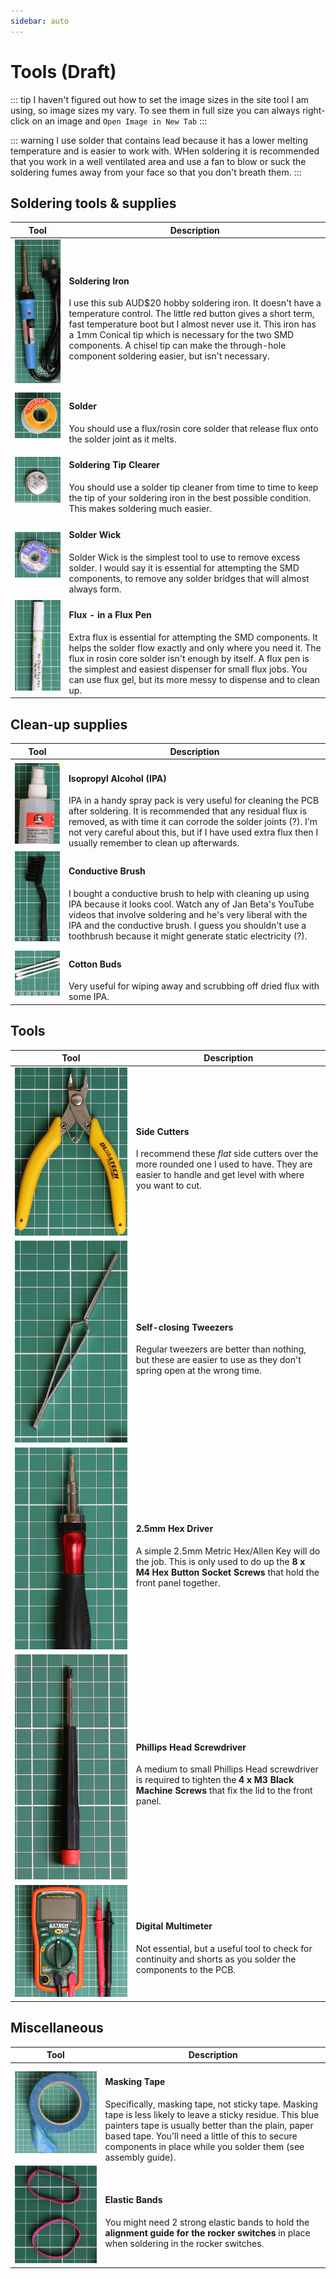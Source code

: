 ```yaml
---
sidebar: auto
---
```


# Tools (Draft)

::: tip
I haven't figured out how to set the image sizes in the site tool I am using, so image sizes my vary. To see them in full size you can always right-click on an image and `Open Image in New Tab`
:::

::: warning
I use solder that contains lead because it has a lower melting temperature and is easier to work with. WHen soldering it is recommended that you work in a well ventilated area and use a fan to blow or suck the soldering fumes away from your face so that you don't breath them.
:::

## Soldering tools & supplies

| Tool | Description |
| ---- | ----------- |
| ![Soldering Iron](./tools/Soldering_Iron.png)  | <h4>Soldering Iron</h4> I use this sub AUD$20 hobby soldering iron. It doesn't have a temperature control. The little red button gives a short term, fast temperature boot but I almost never use it. This iron has a 1mm Conical tip which is necessary for the two SMD components. A chisel tip can make the through-hole component soldering easier, but isn't necessary. |
| ![Solder](./tools/Solder.png)  | <h4>Solder</h4> You should use a flux/rosin core solder that release flux onto the solder joint as it melts. |
| ![Soldering Tip Cleaner](./tools/Soldering_Tip_Cleaner.png)  | <h4>Soldering Tip Clearer</h4> You should use a solder tip cleaner from time to time to keep the tip of your soldering iron in the best possible condition. This makes soldering much easier. |
| ![Solder Wick](./tools/Solder_Wick.png)  | <h4>Solder Wick</h4> Solder Wick is the simplest tool to use to remove excess solder. I would say it is essential for attempting the SMD components, to remove any solder bridges that will almost always form. |
| ![Flux Pen](./tools/Flux_Pen.png)  | <h4>Flux - in a Flux Pen</h4> Extra flux is essential for attempting the SMD components. It helps the solder flow exactly and only where you need it. The flux in rosin core solder isn't enough by itself. A flux pen is the simplest and easiest dispenser for small flux jobs. You can use flux gel, but its more messy to dispense and to clean up.|

## Clean-up supplies

| Tool | Description |
| ---- | ----------- |
| ![IPA](./tools/IPA.png)  | <h4>Isopropyl Alcohol (IPA)</h4> IPA in a handy spray pack is very useful for cleaning the PCB after soldering. It is recommended that any residual flux is removed, as with time it can corrode the solder joints (?). I'm not very careful about this, but if I have used extra flux then I usually remember to clean up afterwards. |
| ![Conductive Brush](./tools/Conductive_Brush.png)  | <h4>Conductive Brush</h4> I bought a conductive brush to help with cleaning up using IPA because it looks cool. Watch any of Jan Beta's YouTube videos that involve soldering and he's very liberal with the IPA and the conductive brush. I guess you shouldn't use a toothbrush because it might generate static electricity (?). |
| ![Cotton Buds](./tools/Cotton_Buds.png)  | <h4>Cotton Buds</h4> Very useful for wiping away and scrubbing off dried flux with some IPA. |

## Tools

| Tool | Description |
| ---- | ----------- |
| ![Side Cutters](./tools/Side_Cutters.png)  | <h4>Side Cutters</h4> I recommend these *flat* side cutters over the more rounded one I used to have. They are easier to handle and get level with where you want to cut. |
| ![Self-closing Tweezers](./tools/Self-closing_Tweezers.png)  | <h4>Self-closing Tweezers</h4> Regular tweezers are better than nothing, but these are easier to use as they don't spring open at the wrong time. |
| ![2.5mm Hex Driver](./tools/2.5mm_Hex_Driver.png)  | <h4>2.5mm Hex Driver</h4> A simple 2.5mm Metric Hex/Allen Key will do the job. This is only used to do up the **8 x M4 Hex Button Socket Screws** that hold the front panel together. |
| ![Phillips Head Screwdriver](./tools/Screwdriver.png)  | <h4>Phillips Head Screwdriver</h4> A medium to small Phillips Head screwdriver is required to tighten the **4 x M3 Black Machine Screws** that fix the lid to the front panel. |
| ![Digital Multimeter](./tools/Digital_Multimeter.png)  | <h4>Digital Multimeter</h4> Not essential, but a useful tool to check for continuity and shorts as you solder the components to the PCB. |

## Miscellaneous

| Tool | Description |
| ---- | ----------- |
| ![Masking Tape](./tools/Masking_Tape.png) | <h4>Masking Tape</h4> Specifically, masking tape, not sticky tape. Masking tape is less likely to leave a sticky residue. This blue painters tape is usually better than the plain, paper based tape. You'll need a little of this to secure components in place while you solder them (see assembly guide). |
| ![Elastic Bands](./tools/Elastic_Bands.png) | <h4>Elastic Bands</h4> You might need 2 strong elastic bands to hold the **alignment guide for the rocker switches** in place when soldering in the rocker switches.
